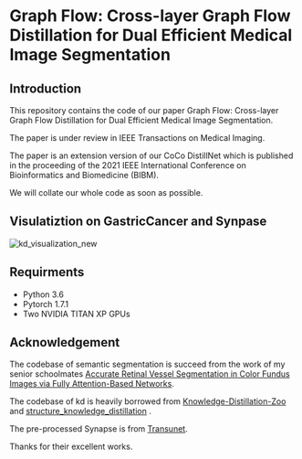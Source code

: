 # Graph Flow: Cross-layer Graph Flow Distillation for Dual Efficient Medical Image Segmentation


## Introduction
This repository contains the code  of our paper Graph Flow: Cross-layer Graph Flow Distillation for Dual Efficient Medical Image Segmentation.

The paper is under review in IEEE Transactions on Medical Imaging.

The paper is an extension version of our CoCo DistillNet which is published in the proceeding of the 2021 IEEE International Conference on
Bioinformatics and Biomedicine (BIBM).

We will collate our whole code as soon as possible.

## Visulatiztion on GastricCancer and Synpase
![kd_visualization_new](https://user-images.githubusercontent.com/84963829/160541226-c0ea02c5-5995-4116-906d-3e756e82156a.png)


## Requirments

* Python 3.6
* Pytorch 1.7.1
* Two NVIDIA TITAN XP GPUs


## Acknowledgement
The codebase of semantic segmentation is succeed from the work of my senior schoolmates [Accurate Retinal Vessel Segmentation in Color Fundus Images via Fully Attention-Based Networks](https://ieeexplore.ieee.org/abstract/document/9210783). 

The codebase of kd is heavily borrowed from [Knowledge-Distillation-Zoo](https://github.com/AberHu/Knowledge-Distillation-Zoo) and [structure_knowledge_distillation](https://github.com/irfanICMLL/structure_knowledge_distillation) .

The pre-processed Synapse is from [Transunet](https://github.com/Beckschen/TransUNet).

Thanks for their excellent works.

